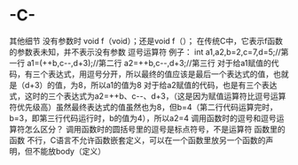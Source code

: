 # -C-
其他细节
没有参数时
void f（void）；还是void f（）；
在传统C中，它表示f函数的参数表未知，并不表示没有参数
逗号运算符
例子：
int a1,a2,b=2,c=7,d=5;//第一行
a1=(++b,c--,d+3);//第二行
a2=++b,c--,d+3;//第三行
对于给a1赋值的代码，有三个表达式，用逗号分开，所以最终的值应该是最后一个表达式的值，也就是（d+3）的值，为8，所以a1的值为8
对于给a2赋值的代码，也是有三个表达式，这时的三个表达式为a2=++b、c--、d+3，（这是因为赋值运算符比逗号运算符优先级高）虽然最终表达式的值虽然也为8，但b=4（第二行代码运算完时，b=3，即第三行代码运行时，b的值为4），所以a2=4
调用函数时的逗号和逗号运算符怎么区分？
调用函数时的圆括号里的逗号是标点符号，不是运算符
函数里的函数
不行，C语言不允许函数嵌套定义，可以在一个函数里放另一个函数的声明，但不能放body（定义）
